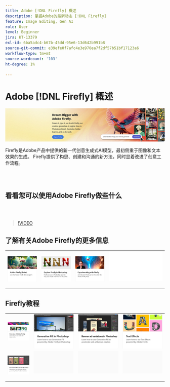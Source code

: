 ```yaml
---
title: Adobe [!DNL Firefly] 概述
description: 掌握Adobe的最新动态 [!DNL Firefly]
feature: Image Editing, Gen AI
role: User
level: Beginner
jira: KT-13379
exl-id: 6ba5adc4-b67b-45dd-95e6-13d642b991b8
source-git-commit: e39efe0f7afc4e3e970ea7f2df57b51bf17123a6
workflow-type: tm+mt
source-wordcount: '103'
ht-degree: 1%

---
```


# Adobe [!DNL Firefly] 概述

![Firefly主页横幅](../assets/firefly.png)

Firefly是Adobe产品中提供的新一代创意生成式AI模型，最初侧重于图像和文本效果的生成。 Firefly提供了构思、创建和沟通的新方法，同时显着改进了创意工作流程。

<br> 

## 看看您可以使用Adobe Firefly做些什么

<br> 

>[!VIDEO](https://video.tv.adobe.com/v/3416970t1?quality=12&learn=on&hidetitle=true)

## 了解有关Adobe Firefly的更多信息

<table style="table-layout:fixed">
<tr>
   <td>
      <a href="https://firefly.adobe.com/" target="_blank">
         <img alt="Adobe Firefly(Beta)" src="assets/firefly-beta.png" />
      </a>
  </td>
  <td>
      <a href="https://www.adobe.com/sensei/generative-ai/firefly.html" target="_blank">
         <img alt="在Photoshop中探索Firefly" src="assets/firefly-photoshop.png" />
      </a>
  </td>
  <td>
      <a href="webinar-experimenting.md">
         <img alt="尝试Adobe Firefly" src="assets/webinar-experimenting.png" />
      </a>
  </td>
  <td>
    <img alt="间隔物" src="../assets/Whitespacer.png" />
    <div>
    <br>
  </td>
</tr>
</table>

## Firefly教程

<table style="table-layout:fixed">
<tr>
   <td>
      <a href="overview-of-firefly.md">
         <img alt="Adobe Firefly概述" src="assets/firefly-overview.png" />
      </a>
   </td>
   <td>
      <a href="generative-fill.md">
         <img alt="Photoshop中的生成式填充" src="assets/generative-fill.png" />
      </a>
   </td>
   <td>
      <a href="web-banner-ad.md">
         <img alt="Photoshop中的横幅广告变体" src="assets/banner-ad-variations.png" />
      </a>
  </td>
  <td>
      <a href="text-effects.md">
         <img alt="文本效果" src="assets/text-effects.png" />
      </a>
  </td>
</tr>
<tr>
<td>
      <a href="generative-recolor.md">
         <img alt="Illustrator中的生成式重新着色" src="assets/firefly-recolor.png" />
      </a>
  </td>
<td>
    <img alt="间隔物" src="../assets/Gray_thumbnail.png" />
    <div>
    <br>
  </td>
  <td>
    <img alt="间隔物" src="../assets/Gray_thumbnail.png" />
    <div>
    <br>
  </td>
  <td>
    <img alt="间隔物" src="../assets/Gray_thumbnail.png" />
    <div>
    <br>
  </td>
</tr>
</table>
